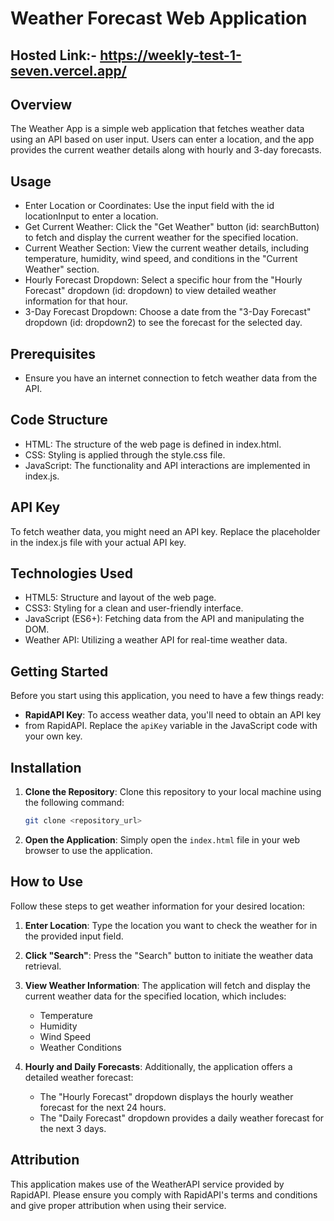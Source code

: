 # Weather Forecast Web Application
## Hosted Link:- https://weekly-test-1-seven.vercel.app/

## Overview
The Weather App is a simple web application that fetches weather data using an API based on user input. 
Users can enter a location, and the app provides the current weather details along with hourly and 3-day forecasts.

## Usage
- Enter Location or Coordinates:
Use the input field with the id locationInput to enter a location.
- Get Current Weather:
Click the "Get Weather" button (id: searchButton) to fetch and display the current weather for the specified location.
- Current Weather Section:
View the current weather details, including temperature, humidity, wind speed, and conditions in the "Current Weather" section.
- Hourly Forecast Dropdown:
Select a specific hour from the "Hourly Forecast" dropdown (id: dropdown) to view detailed weather information for that hour.
- 3-Day Forecast Dropdown:
Choose a date from the "3-Day Forecast" dropdown (id: dropdown2) to see the forecast for the selected day.

## Prerequisites
- Ensure you have an internet connection to fetch weather data from the API.

## Code Structure
- HTML: The structure of the web page is defined in index.html.
- CSS: Styling is applied through the style.css file.
- JavaScript: The functionality and API interactions are implemented in index.js.

## API Key
To fetch weather data, you might need an API key. Replace the placeholder in the index.js file with your actual API key.

## Technologies Used
- HTML5: Structure and layout of the web page.
- CSS3: Styling for a clean and user-friendly interface.
- JavaScript (ES6+): Fetching data from the API and manipulating the DOM.
- Weather API: Utilizing a weather API for real-time weather data.
  
## Getting Started

Before you start using this application, you need to have a few things ready:

- **RapidAPI Key**: To access weather data, you'll need to obtain an API key
- from RapidAPI. Replace the `apiKey` variable in the JavaScript code with your own key.

## Installation

1. **Clone the Repository**: Clone this repository to your local machine using the following command:

    ```bash
    git clone <repository_url>
    ```

2. **Open the Application**: Simply open the `index.html` file in your web browser to use the application.

## How to Use

Follow these steps to get weather information for your desired location:

1. **Enter Location**: Type the location you want to check the weather for in the provided input field.

2. **Click "Search"**: Press the "Search" button to initiate the weather data retrieval.

3. **View Weather Information**: The application will fetch and display the current weather data for the specified location, which includes:

    - Temperature
    - Humidity
    - Wind Speed
    - Weather Conditions

4. **Hourly and Daily Forecasts**: Additionally, the application offers a detailed weather forecast:

    - The "Hourly Forecast" dropdown displays the hourly weather forecast for the next 24 hours.
    - The "Daily Forecast" dropdown provides a daily weather forecast for the next 3 days.

## Attribution

This application makes use of the WeatherAPI service provided by RapidAPI.
Please ensure you comply with RapidAPI's terms and conditions and give proper attribution when using their service.
